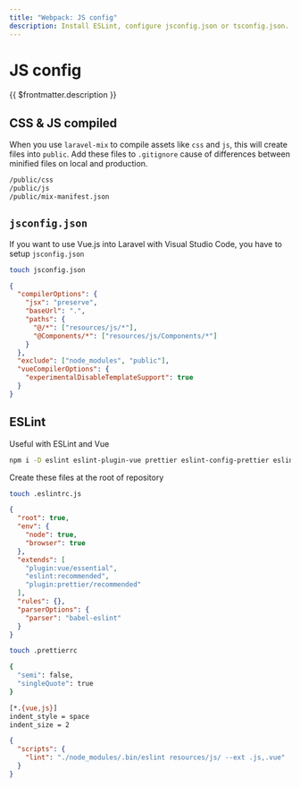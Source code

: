 ```yaml
---
title: "Webpack: JS config"
description: Install ESLint, configure jsconfig.json or tsconfig.json.
---
```


# JS config

{{ $frontmatter.description }}

## CSS & JS compiled

When you use `laravel-mix` to compile assets like `css` and `js`, this will create files into `public`. Add these files to `.gitignore` cause of differences between minified files on local and production.

```sh [.gitignore]
/public/css
/public/js
/public/mix-manifest.json
```

## `jsconfig.json`

If you want to use Vue.js into Laravel with Visual Studio Code, you have to setup `jsconfig.json`

```sh
touch jsconfig.json
```

```json title="jsconfig.json"
{
  "compilerOptions": {
    "jsx": "preserve",
    "baseUrl": ".",
    "paths": {
      "@/*": ["resources/js/*"],
      "@Components/*": ["resources/js/Components/*"]
    }
  },
  "exclude": ["node_modules", "public"],
  "vueCompilerOptions": {
    "experimentalDisableTemplateSupport": true
  }
}
```

## ESLint

Useful with ESLint and Vue

```sh
npm i -D eslint eslint-plugin-vue prettier eslint-config-prettier eslint-plugin-prettier babel-eslint
```

Create these files at the root of repository

```sh
touch .eslintrc.js
```

```json title=".eslintrc"
{
  "root": true,
  "env": {
    "node": true,
    "browser": true
  },
  "extends": [
    "plugin:vue/essential",
    "eslint:recommended",
    "plugin:prettier/recommended"
  ],
  "rules": {},
  "parserOptions": {
    "parser": "babel-eslint"
  }
}
```

```sh
touch .prettierrc
```

```sh [.prettierrc]
{
  "semi": false,
  "singleQuote": true
}
```

```sh [.editorconfig]
[*.{vue,js}]
indent_style = space
indent_size = 2
```

```json title="package.json"
{
  "scripts": {
    "lint": "./node_modules/.bin/eslint resources/js/ --ext .js,.vue"
  }
}
```
